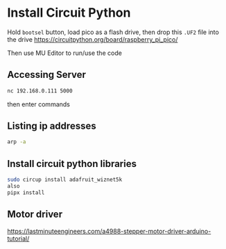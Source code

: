 # Install Circuit Python

Hold `bootsel` button, load pico as a flash drive, then drop this `.UF2` file into the drive
<https://circuitpython.org/board/raspberry_pi_pico/>

Then use MU Editor to run/use the code

## Accessing Server

```sh
nc 192.168.0.111 5000
```

then enter commands

## Listing ip addresses

```sh
arp -a
```

## Install circuit python libraries

```sh
sudo circup install adafruit_wiznet5k
also
pipx install
```

## Motor driver

<https://lastminuteengineers.com/a4988-stepper-motor-driver-arduino-tutorial/>
